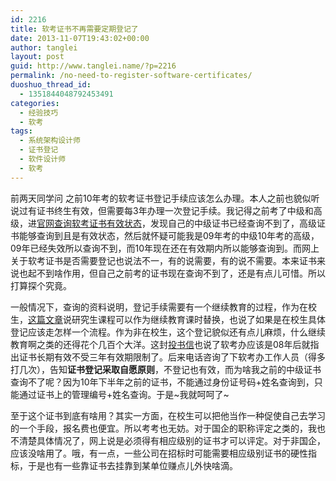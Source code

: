 ```yaml
---
id: 2216
title: 软考证书不再需要定期登记了
date: 2013-11-07T19:43:02+00:00
author: tanglei
layout: post
guid: http://www.tanglei.name/?p=2216
permalink: /no-need-to-register-software-certificates/
duoshuo_thread_id:
  - 1351844048792453491
categories:
  - 经验技巧
  - 软考
tags:
  - 系统架构设计师
  - 证书登记
  - 软件设计师
  - 软考
---
```

前两天同学问 之前10年考的软考证书登记手续应该怎么办理。本人之前也貌似听说过有证书终生有效，但需要每3年办理一次登记手续。我记得之前考了中级和高级，进[官网查询软考证书有效状态](http://www.rkb.gov.cn/)，发现自己的中级证书已经查询不到了，高级证书能够查询到且是有效状态，然后就怀疑可能我是09年考的中级10年考的高级，09年已经失效所以查询不到，而10年现在还在有效期内所以能够查询到。而网上关于软考证书是否需要登记也说法不一，有的说需要，有的说不需要。本来证书来说也起不到啥作用，但自己之前考的证书现在查询不到了，还是有点儿可惜。所以打算探个究竟。

一般情况下，查询的资料说明，登记手续需要有一个继续教育的过程，作为在校生，[这篇文章](http://blog.sina.com.cn/s/blog_601b5f680100rear.html)说研究生课程可以作为继续教育课时替换，也说了如果是在校生具体登记应该走怎样一个流程。作为非在校生，这个登记貌似还有点儿麻烦，什么继续教育啊之类的还得花个几百个大洋。这封[投书信](http://www.fjit.gov.cn/consultingMsg.shtml?method=showFront&msg_id=74353)也说了软考办应该是08年后就指出证书长期有效不受三年有效期限制了。后来电话咨询了下软考办工作人员（得多打几次），告知**证书登记采取自愿原则**，不登记也有效，而为啥我之前的中级证书查询不了呢？因为10年下半年之前的证书，不能通过身份证号码+姓名查询到，只能通过证书上的管理编号+姓名查询。于是~我就呵呵了~

至于这个证书到底有啥用？其实一方面，在校生可以把他当作一种促使自己去学习的一个手段，报名费也便宜。所以考考也无妨。对于国企的职称评定之类的，我也不清楚具体情况了，网上说是必须得有相应级别的证书才可以评定。对于非国企，应该没啥用了。哦，有一点，一些公司在招标时可能需要相应级别证书的硬性指标，于是也有一些靠证书去挂靠到某单位赚点儿外快啥滴。